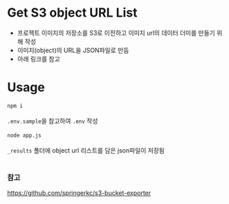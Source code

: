 # Get S3 object URL List

- 프로젝트 이미지의 저장소를 S3로 이전하고 이미지 url의 데이터 더미를 만들기 위해 작성
- 이미지(object)의 URL을 JSON파일로 만듬
- 아래 링크를 참고

# Usage

`npm i`<br><br>
`.env.sample`을 참고하여 `.env` 작성<br><br>
`node app.js`<br><br>
`_results` 폴더에 object url 리스트를 담은 json파일이 저장됨<br><br>

### 참고

https://github.com/springerkc/s3-bucket-exporter
